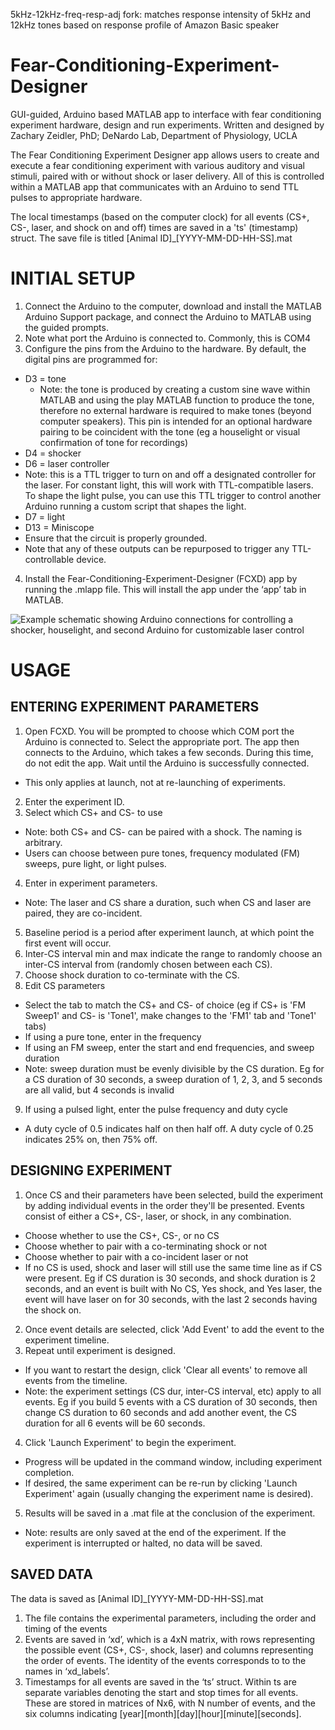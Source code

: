 5kHz-12kHz-freq-resp-adj fork:  matches response intensity of 5kHz and 12kHz tones based on response profile of Amazon Basic speaker

# Fear-Conditioning-Experiment-Designer
GUI-guided, Arduino based MATLAB app to interface with fear conditioning experiment hardware, design and run experiments.
Written and designed by Zachary Zeidler, PhD; DeNardo Lab, Department of Physiology, UCLA

The Fear Conditioning Experiment Designer app allows users to create and execute a fear conditioning experiment with various auditory and visual stimuli, paired with or without shock or laser delivery. All of this is controlled within a MATLAB app that communicates with an Arduino to send TTL pulses to appropriate hardware.

The local timestamps (based on the computer clock) for all events (CS+, CS-, laser, and shock on and off) times are saved in a 'ts' (timestamp) struct. The save file is titled [Animal ID]_[YYYY-MM-DD-HH-SS].mat
# INITIAL SETUP
1.	Connect the Arduino to the computer, download and install the MATLAB Arduino Support package, and connect the Arduino to MATLAB using the guided prompts. 
2.	Note what port the Arduino is connected to. Commonly, this is COM4
3.	Configure the pins from the Arduino to the hardware. By default, the digital pins are programmed for:
- D3 = tone 
  - Note: the tone is produced by creating a custom sine wave within MATLAB and using the play MATLAB function to produce the tone, therefore no external hardware is required to make tones (beyond computer speakers). This pin is intended for an optional hardware pairing to be coincident with the tone (eg a houselight or visual confirmation of tone for recordings)
-	D4 = shocker
-	D6 = laser controller
  - Note:  this is a  TTL trigger to turn on and off a designated controller for the laser. For constant light, this will work with TTL-compatible lasers. To shape the light pulse, you can use this TTL trigger to control another Arduino running a custom script that shapes the light.
-	D7 = light
-	D13 = Miniscope 
-	Ensure that the circuit is properly grounded.
-	Note that any of these outputs can be repurposed to trigger any TTL-controllable device.

4.	Install the Fear-Conditioning-Experiment-Designer (FCXD) app by running the .mlapp file. This will install the app under the ‘app’ tab in MATLAB.

![Example schematic showing Arduino connections for controlling a shocker, houselight, and second Arduino for customizable laser control](https://github.com/DeNardoLab/Fear-Conditioning-Experiment-Designer/blob/main/FCXD%20schematic.jpg?raw=true)
# USAGE
## ENTERING EXPERIMENT PARAMETERS
1.	Open FCXD. You will be prompted to choose which COM port the Arduino is connected to. Select the appropriate port. The app then connects to the Arduino, which takes a few seconds. During this time, do not edit the app. Wait until the Arduino is successfully connected.
-	This only applies at launch, not at re-launching of experiments.
2.	Enter the experiment ID.
3.	Select which CS+ and CS- to use
-	Note: both CS+ and CS- can be paired with a shock. The naming is arbitrary.
-	Users can choose between pure tones, frequency modulated (FM) sweeps, pure light, or light pulses.
4.	Enter in experiment parameters.
-	Note: The laser and CS share a duration, such when CS and laser are paired, they are co-incident.
5.	Baseline period is a period after experiment launch, at which point the first event will occur.
6.	Inter-CS interval min and max indicate the range to randomly choose an inter-CS interval from (randomly chosen between each CS).
7.	Choose shock duration to co-terminate with the CS.
8.	Edit CS parameters
-	Select the tab to match the CS+ and CS- of choice (eg if CS+ is 'FM Sweep1' and CS- is 'Tone1', make changes to the 'FM1' tab and 'Tone1' tabs)
-	If using a pure tone, enter in the frequency
-	If using an FM sweep, enter the start and end frequencies, and sweep duration
-	Note: sweep duration must be evenly divisible by the CS duration. Eg for a CS duration of 30 seconds, a sweep duration of 1, 2, 3, and 5 seconds are all valid, but 4 seconds is invalid
9.	If using a pulsed light, enter the pulse frequency and duty cycle
-	A duty cycle of 0.5 indicates half on then half off. A duty cycle of 0.25 indicates 25% on, then 75% off.

## DESIGNING EXPERIMENT
1.	Once CS and their parameters have been selected, build the experiment by adding individual events in the order they'll be presented. Events consist of either a CS+, CS-, laser, or shock, in any combination.
-	 Choose whether to use the CS+, CS-, or no CS
-	Choose whether to pair with a co-terminating shock or not
-	Choose whether to pair with a co-incident laser or not
-	 If no CS is used, shock and laser will still use the same time line as if CS were present. Eg if CS duration is 30 seconds, and shock duration is 2 seconds, and an event is built with No CS, Yes shock, and Yes laser, the event will have laser on for 30 seconds, with the last 2 seconds having the shock on.
2.	 Once event details are selected, click 'Add Event' to add the event to the experiment timeline.
3.	 Repeat until experiment is designed.
-	 If you want to restart the design, click 'Clear all events' to remove all events from the timeline.
-	 Note: the experiment settings (CS dur, inter-CS interval, etc) apply to all events. Eg if you build 5 events with a CS duration of 30 seconds, then change CS duration to 60 seconds and add another event, the CS duration for all 6 events will be 60 seconds.
4.	 Click 'Launch Experiment' to begin the experiment. 
-	 Progress will be updated in the command window, including experiment completion.
-	If desired, the same experiment can be re-run by clicking 'Launch Experiment' again (usually changing the experiment name is desired).
5.	Results will be saved in a .mat file at the conclusion of the experiment.
-	Note:  results are only saved at the end of the experiment. If the experiment is interrupted or halted, no data will be saved.

## SAVED DATA
The data is saved as  [Animal ID]_[YYYY-MM-DD-HH-SS].mat
1.	The file contains the experimental parameters, including the order and timing of the events
2.	Events are saved in ‘xd’, which is a 4xN matrix, with rows representing the possible event (CS+, CS-, shock, laser) and columns representing the order of events. The identity of the events corresponds to to the names in ‘xd_labels’.
3.	Timestamps for all events are saved in the ‘ts’ struct. Within ts are separate variables denoting the start and stop times for all events. These are  stored in matrices of Nx6, with N number of events, and the six columns indicating [year][month][day][hour][minute][seconds]. 

